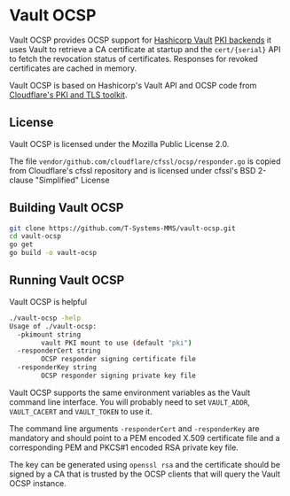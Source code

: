 Vault OCSP
==========

Vault OCSP provides OCSP support for
[Hashicorp Vault](https://www.vaultproject.io/)
[PKI backends](https://www.vaultproject.io/docs/secrets/pki/index.html)
it uses Vault to retrieve a CA certificate at startup and the
`cert/{serial}` API to fetch the revocation status of certificates.
Responses for revoked certificates are cached in memory.

Vault OCSP is based on Hashicorp's Vault API and OCSP code from [Cloudflare's PKI and TLS toolkit](https://cfssl.org/).

License
-------

Vault OCSP is licensed under the Mozilla Public License 2.0.

The file `vendor/github.com/cloudflare/cfssl/ocsp/responder.go` is
copied from Cloudflare's cfssl repository and is licensed under cfssl's
BSD 2-clause "Simplified" License

Building Vault OCSP
-------------------

```bash
git clone https://github.com/T-Systems-MMS/vault-ocsp.git
cd vault-ocsp
go get
go build -o vault-ocsp
```

Running Vault OCSP
------------------

Vault OCSP is helpful

```bash
./vault-ocsp -help
Usage of ./vault-ocsp:
  -pkimount string
        vault PKI mount to use (default "pki")
  -responderCert string
        OCSP responder signing certificate file
  -responderKey string
        OCSP responder signing private key file
```

Vault OCSP supports the same environment variables as the Vault command
line interface. You will probably need to set `VAULT_ADDR`,
`VAULT_CACERT` and `VAULT_TOKEN` to use it.

The command line arguments `-responderCert` and `-responderKey` are
mandatory and should point to a PEM encoded X.509 certificate file and
a corresponding PEM and PKCS#1 encoded RSA private key file.

The key can be generated using `openssl rsa` and the certificate should
be signed by a CA that is trusted by the OCSP clients that will query
the Vault OCSP instance.

